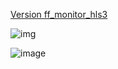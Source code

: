 
[Version ff_monitor_hls3](https://github.com/javagoza/XilinxSP701SensorFusion/blob/d51956f91b124d4002d550499c9ad1a4a3ad7001/ff_monitor_hls/ff_monitor_hls3.zip)

![img](https://user-images.githubusercontent.com/4722642/204110573-dc960cbe-af6f-445c-a4a4-12a06c34dc69.png)


![image](https://user-images.githubusercontent.com/4722642/204109366-51b3cac0-b959-4856-9e47-dd030ed90f6f.png)
